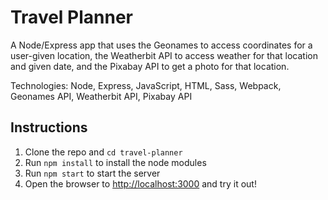 # Travel Planner

A Node/Express app that uses the Geonames to access coordinates for a user-given location, the Weatherbit API to access weather for that location and given date, and the Pixabay API to get a photo for that location.

Technologies: Node, Express, JavaScript, HTML, Sass, Webpack, Geonames API, Weatherbit API, Pixabay API

## Instructions

1. Clone the repo and `cd travel-planner`
2. Run `npm install` to install the node modules
3. Run `npm start` to start the server
4. Open the browser to [http://localhost:3000](http://localhost:3000) and try it out!
